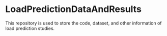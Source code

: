 # LoadPredictionDataAndResults
This repository is used to store the code, dataset, and other information of load prediction studies.
